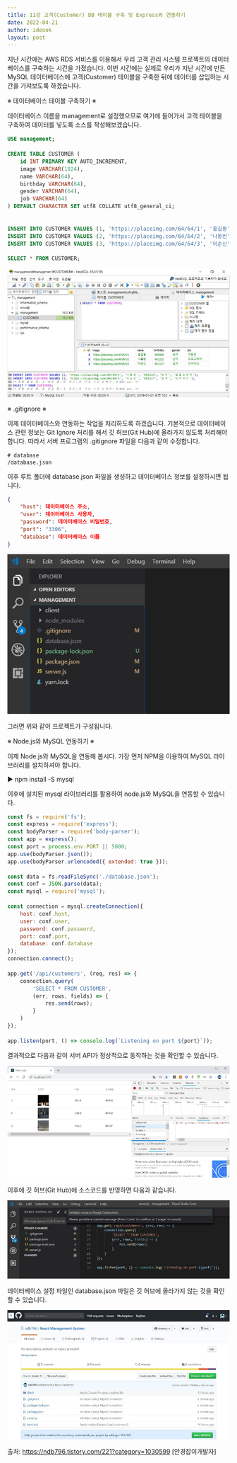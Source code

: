 ```yaml
---
title: 11강 고객(Customer) DB 테이블 구축 및 Express와 연동하기
date: 2022-04-21
author: ideook
layout: post
---
```


지난 시간에는 AWS RDS 서비스를 이용해서 우리 고객 관리 시스템 프로젝트의 데이터베이스를 구축하는 시간을 가졌습니다. 이번 시간에는 실제로 우리가 지난 시간에 만든 MySQL 데이터베이스에 고객(Customer) 테이블을 구축한 뒤에 데이터를 삽입하는 시간을 가져보도록 하겠습니다.

※ 데이터베이스 테이블 구축하기 ※

데이터베이스 이름을 management로 설정했으므로 여기에 들어가서 고객 테이블을 구축하여 데이터를 넣도록 소스를 작성해보겠습니다.

```sql
USE management;

CREATE TABLE CUSTOMER (
	id INT PRIMARY KEY AUTO_INCREMENT,
	image VARCHAR(1024),
	name VARCHAR(64),
	birthday VARCHAR(64),
	gender VARCHAR(64),
	job VARCHAR(64)
) DEFAULT CHARACTER SET utf8 COLLATE utf8_general_ci;


INSERT INTO CUSTOMER VALUES (1, 'https://placeimg.com/64/64/1', '홍길동', '960508', '남자', '대학생');
INSERT INTO CUSTOMER VALUES (2, 'https://placeimg.com/64/64/2', '나동빈', '961222', '남자', '프로그래머');
INSERT INTO CUSTOMER VALUES (3, 'https://placeimg.com/64/64/3', '이순신', '961127', '남자', '디자이너');

SELECT * FROM CUSTOMER;
```

![](images/2022-04-21-11-42-30.png)



※ .gitignore ※

이제 데이터베이스와 연동하는 작업을 처리하도록 하겠습니다. 기본적으로 데이터베이스 관련 정보는 Git Ignore 처리를 해서 깃 허브(Git Hub)에 올라가지 않도록 처리해야 합니다. 따라서 서버 프로그램의 .gitignore 파일을 다음과 같이 수정합니다.

```
# database
/database.json
```

이후 루트 폴더에 database.json 파일을 생성하고 데이터베이스 정보를 설정하시면 됩니다.

```json
{
    "host": 데이터베이스 주소,
    "user": 데이터베이스 사용자,
    "password": 데이터베이스 비밀번호,
    "port": "3306",
    "database": 데이터베이스 이름
}
```

![](images/2022-04-21-11-42-58.png)

그러면 위와 같이 프로젝트가 구성됩니다.

※ Node.js와 MySQL 연동하기 ※

이제 Node.js와 MySQL을 연동해 봅시다. 가장 먼저 NPM을 이용하여 MySQL 라이브러리를 설치하셔야 합니다.

▶ npm install -S mysql

이후에 설치된 mysql 라이브러리를 활용하여 node.js와 MySQL을 연동할 수 있습니다.

```js
const fs = require('fs');
const express = require('express');
const bodyParser = require('body-parser');
const app = express();
const port = process.env.PORT || 5000;
app.use(bodyParser.json());
app.use(bodyParser.urlencoded({ extended: true }));

const data = fs.readFileSync('./database.json');
const conf = JSON.parse(data);
const mysql = require('mysql');

const connection = mysql.createConnection({
    host: conf.host,
    user: conf.user,
    password: conf.password,
    port: conf.port,
    database: conf.database
});
connection.connect();

app.get('/api/customers', (req, res) => {
    connection.query(
        'SELECT * FROM CUSTOMER',
        (err, rows, fields) => {
            res.send(rows);
        }
    )
});

app.listen(port, () => console.log(`Listening on port ${port}`));
```

결과적으로 다음과 같이 서버 API가 정상적으로 동작하는 것을 확인할 수 있습니다.

![](images/2022-04-21-11-43-10.png)

이후에 깃 허브(Git Hub)에 소스코드를 반영하면 다음과 같습니다.

![](images/2022-04-21-11-43-15.png)

데이터베이스 설정 파일인 database.json 파일은 깃 허브에 올라가지 않는 것을 확인할 수 있습니다.

![](images/2022-04-21-11-43-19.png)

출처: https://ndb796.tistory.com/221?category=1030599 [안경잡이개발자]
